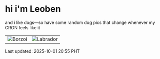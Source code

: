 # hi i'm Leoben

and i like dogs—so have some random dog pics that change whenever my CRON feels like it

|  |  |
|--------|----------|
| ![Borzoi](https://random-dog-vercel.vercel.app/api/random-borzoi?v=1759323301) | ![Labrador](https://random-dog-vercel.vercel.app/api/random-labrador?v=1759323301) |

Last updated: 2025-10-01 20:55 PHT

